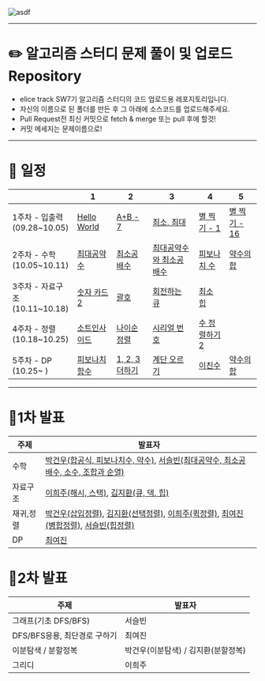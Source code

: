 ![asdf](https://github.com/ChoiYeoJin/Algorithm-Study/assets/17807025/de699c30-7dc9-4491-aba6-96c14a5db31a)
***

# ✏️ 알고리즘 스터디 문제 풀이 및 업로드 Repository
- elice track SW7기 알고리즘 스터디의 코드 업로드용 레포지토리입니다.
- 자신의 이름으로 된 폴더를 만든 후 그 아래에 소스코드를 업로드해주세요.
- Pull Request전 최신 커밋으로 fetch & merge 또는 pull 후에 할것!
- 커밋 메세지는 문제이름으로!
***
# 📅 일정
||1|2|3|4|5|
|-|-|-|-|-|-|
|1주차 - 입출력 <br> (09.28~10.05)|[Hello World](https://www.acmicpc.net/problem/2557)  |[A+B - 7](https://www.acmicpc.net/problem/11021)  |[최소, 최대](https://www.acmicpc.net/problem/10818)  | [별 찍기 - 1](https://www.acmicpc.net/problem/2438) | [별 찍기 - 16](https://www.acmicpc.net/problem/10991) |
|2주차 - 수학 <br> (10.05~10.11) | [최대공약수](https://www.acmicpc.net/problem/1850) | [최소공배수](https://www.acmicpc.net/problem/1934) | [최대공약수와 최소공배수](https://www.acmicpc.net/problem/2609)|[피보나치 수](https://www.acmicpc.net/problem/2747)| [약수의 합](https://www.acmicpc.net/problem/17425)|
|3주차 - 자료구조 <br> (10.11~10.18) | [숫자 카드 2](https://www.acmicpc.net/problem/10816) | [괄호](https://www.acmicpc.net/problem/9012) | [회전하는 큐](https://www.acmicpc.net/problem/1021) | [최소 힙](https://www.acmicpc.net/problem/1927)|
|4주차 - 정렬 <br>(10.18~10.25) | [소트인사이드](https://www.acmicpc.net/problem/1427) | [나이순 정렬](https://www.acmicpc.net/problem/10814) | [시리얼 번호](https://www.acmicpc.net/problem/1431) | [수 정렬하기 2](https://www.acmicpc.net/problem/2751)|
|5주차 - DP <br>(10.25~ ) | [피보나치 함수](https://www.acmicpc.net/problem/1003) |[1, 2, 3 더하기](https://www.acmicpc.net/problem/9095) | [계단 오르기](https://www.acmicpc.net/problem/2579) | [이친수](https://www.acmicpc.net/problem/2193) | [약수의 합](https://www.acmicpc.net/problem/17425) |
***

# 🍏1차 발표
| 주제      | 발표자                                                                 |
| --------- | ---------------------------------------------------------------------- |
| 수학      | [박건우(합공식, 피보나치수, 약수)](https://confused-dietician-c17.notion.site/1-90adf26c86cf48dea83f5504c2d5315e?pvs=4), [서슬빈(최대공약수, 최소공배수, 소수, 조합과 순열)](https://solar-stocking-108.notion.site/026b69a7ff5b48d89339ca239b8bea08?pvs=4 ) |
| 자료구조  | [이희주(해시, 스택)](https://mountainous-servant-825.notion.site/1f9d2c113834431bb8283402462b3ef1?pvs=4),      [김지환(큐, 덱, 힙)](https://jasper-bag-aa2.notion.site/Queue-Deque-Heap-55a42f52b30a43c18d0fe38f7fd3a7d9?pvs=4)                                         |
| 재귀,정렬 |   [박건우(삽입정렬)](https://confused-dietician-c17.notion.site/3-3a343b1c58b745588e4bd943c09f4ff3?pvs=4), [김지환(선택정렬)](https://jasper-bag-aa2.notion.site/Selection-Sort-8a0fa1f062574ead83d55242fbecbdeb?pvs=4), [이희주(퀵정렬)](https://mountainous-servant-825.notion.site/c32970ca3ff948fba918d26b11bacc0f?pvs=4), [최여진(병합정렬)](https://picayune-candle-297.notion.site/3fe04051ba724f248447c01ce28e7fdd?pvs=4), [서슬빈(힙정렬)](https://solar-stocking-108.notion.site/heap-sort-c6804188901b4904b96252c291d8c6c4?pvs=4) |
| DP          |                                   [최여진](https://velog.io/@sonata7531/Dynamic-Programming)                                     |
# 🍏2차 발표

| 주제      | 발표자                                                                 |
| --------- | ---------------------------------------------------------------------- |
| 그래프(기초 DFS/BFS)     |서슬빈 |
| DFS/BFS응용, 최단경로 구하기 |    최여진                                      |
| 이분탐색 / 분할정복 | 박건우(이분탐색)   /  김지환(분할정복)                                                                |
| 그리디          |      이희주                                                                  |
